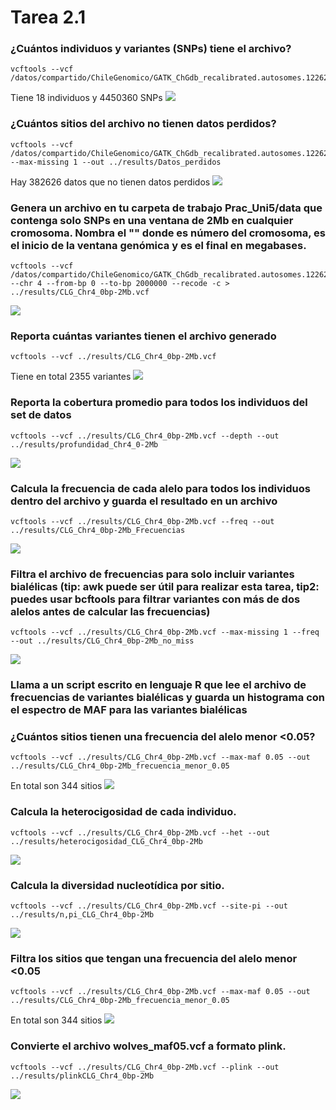 # Tarea 2.1

### ¿Cuántos individuos y variantes (SNPs) tiene el archivo?

```
vcftools --vcf /datos/compartido/ChileGenomico/GATK_ChGdb_recalibrated.autosomes.12262013.snps.known.vcf 
```

Tiene 18 individuos y 4450360 SNPs
![](./image/1.png)

### ¿Cuántos sitios del archivo no tienen datos perdidos?

```
vcftools --vcf /datos/compartido/ChileGenomico/GATK_ChGdb_recalibrated.autosomes.12262013.snps.known.vcf --max-missing 1 --out ../results/Datos_perdidos
```

Hay 382626 datos que no tienen datos perdidos
![](./image/2.png)

### Genera un archivo en tu carpeta de trabajo Prac_Uni5/data que contenga solo SNPs en una ventana de 2Mb en cualquier cromosoma. Nombra el "" donde es número del cromosoma, es el inicio de la ventana genómica y es el final en megabases.

```
vcftools --vcf /datos/compartido/ChileGenomico/GATK_ChGdb_recalibrated.autosomes.12262013.snps.known.vcf --chr 4 --from-bp 0 --to-bp 2000000 --recode -c > ../results/CLG_Chr4_0bp-2Mb.vcf
```

![](./image/3.png)

### Reporta cuántas variantes tienen el archivo generado

```
vcftools --vcf ../results/CLG_Chr4_0bp-2Mb.vcf 
```

Tiene en total 2355 variantes
![](./image/4.png)

### Reporta la cobertura promedio para todos los individuos del set de datos

```
vcftools --vcf ../results/CLG_Chr4_0bp-2Mb.vcf --depth --out ../results/profundidad_Chr4_0-2Mb
```

![](./image/5.png)

### Calcula la frecuencia de cada alelo para todos los individuos dentro del archivo y guarda el resultado en un archivo

```
vcftools --vcf ../results/CLG_Chr4_0bp-2Mb.vcf --freq --out ../results/CLG_Chr4_0bp-2Mb_Frecuencias
```

![](./image/6.png)

### Filtra el archivo de frecuencias para solo incluir variantes bialélicas (tip: awk puede ser útil para realizar esta tarea, tip2: puedes usar bcftools para filtrar variantes con más de dos alelos antes de calcular las frecuencias)

```
vcftools --vcf ../results/CLG_Chr4_0bp-2Mb.vcf --max-missing 1 --freq --out ../results/CLG_Chr4_0bp-2Mb_no_miss
```

![](./image/7.png)

### Llama a un script escrito en lenguaje R que lee el archivo de frecuencias de variantes bialélicas y guarda un histograma con el espectro de MAF para las variantes bialélicas

### ¿Cuántos sitios tienen una frecuencia del alelo menor <0.05?

```
vcftools --vcf ../results/CLG_Chr4_0bp-2Mb.vcf --max-maf 0.05 --out ../results/CLG_Chr4_0bp-2Mb_frecuencia_menor_0.05
```

En total son 344 sitios
![](./image/9.png)

### Calcula la heterocigosidad de cada individuo.

```
vcftools --vcf ../results/CLG_Chr4_0bp-2Mb.vcf --het --out ../results/heterocigosidad_CLG_Chr4_0bp-2Mb
```

![](./image/10.png)

### Calcula la diversidad nucleotídica por sitio.

```
vcftools --vcf ../results/CLG_Chr4_0bp-2Mb.vcf --site-pi --out ../results/n,pi_CLG_Chr4_0bp-2Mb
```

![](./image/11.png)

### Filtra los sitios que tengan una frecuencia del alelo menor <0.05

```
vcftools --vcf ../results/CLG_Chr4_0bp-2Mb.vcf --max-maf 0.05 --out ../results/CLG_Chr4_0bp-2Mb_frecuencia_menor_0.05
```

En total son 344 sitios
![](./image/9.png)

### Convierte el archivo wolves_maf05.vcf a formato plink.

```
vcftools --vcf ../results/CLG_Chr4_0bp-2Mb.vcf --plink --out ../results/plinkCLG_Chr4_0bp-2Mb
```

![](./image/12.png)
